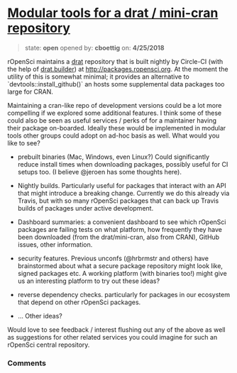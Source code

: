 # [Modular tools for a drat / mini-cran repository](https://github.com/ropensci/unconf18/issues/40)

> state: **open** opened by: **cboettig** on: **4/25/2018**

rOpenSci maintains a [drat](https://github.com/eddelbuettel/drat) repository that is built nightly by Circle-CI (with the help of [drat.builder](https://github.com/richfitz/drat.builder)) at http://packages.ropensci.org.  At the moment the utility of this is somewhat minimal; it provides an alternative to &#x60;devtools::install_github()&#x60; an hosts some supplemental data packages too large for CRAN.

Maintaining a cran-like repo of development versions could be a lot more compelling if we explored some additional features.   I think some of these could also be seen as useful services / perks of for a maintainer having their package on-boarded. Ideally these would be implemented in modular tools other groups could adopt on ad-hoc basis as well.  What would you like to see?

- prebuilt binaries (Mac, Windows, even Linux?)  Could significantly reduce install times when downloading packages, possibly useful for CI setups too.   (I believe @jeroen has some thoughts here). 

- Nightly builds.  Particularly useful for packages that interact with an API that might introduce a breaking change.  Currently we do this already via Travis, but with so many rOpenSci packages that can back up Travis builds of packages under active development.

- Dashboard summaries: a convenient dashboard to see which rOpenSci packages are failing tests on what platform, how frequently they have been downloaded (from the drat/mini-cran, also from CRAN), GitHub issues, other information.  

- security features.  Previous unconfs (@hrbrmstr and others) have brainstormed about what a secure package repository might look like, signed packages etc.  A working platform (with binaries too!) might give us an interesting platform to try out these ideas? 

- reverse dependency checks. particularly for packages in our ecosystem that depend on other rOpenSci packages. 

- ... Other ideas?


Would love to see feedback / interest flushing out any of the above as well as suggestions for other related services you could imagine for such an rOpenSci central repository.  

### Comments

